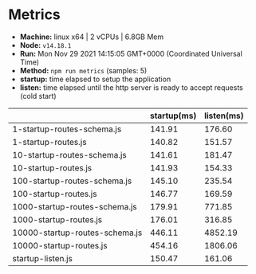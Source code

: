 # Metrics
* __Machine:__ linux x64 | 2 vCPUs | 6.8GB Mem
* __Node:__ `v14.18.1`
* __Run:__ Mon Nov 29 2021 14:15:05 GMT+0000 (Coordinated Universal Time)
* __Method:__ `npm run metrics` (samples: 5)
* __startup:__ time elapsed to setup the application
* __listen:__ time elapsed until the http server is ready to accept requests (cold start)

| | startup(ms) | listen(ms) |
|-| -       | -      |
| 1-startup-routes-schema.js | 141.91 | 176.60 |
| 1-startup-routes.js | 140.82 | 151.57 |
| 10-startup-routes-schema.js | 141.61 | 181.47 |
| 10-startup-routes.js | 141.93 | 154.33 |
| 100-startup-routes-schema.js | 145.10 | 235.54 |
| 100-startup-routes.js | 146.77 | 169.59 |
| 1000-startup-routes-schema.js | 179.91 | 771.85 |
| 1000-startup-routes.js | 176.01 | 316.85 |
| 10000-startup-routes-schema.js | 446.11 | 4852.19 |
| 10000-startup-routes.js | 454.16 | 1806.06 |
| startup-listen.js | 150.47 | 161.06 |
